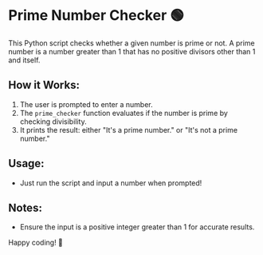 # Prime Number Checker 🟢

This Python script checks whether a given number is prime or not. A prime number is a number greater than 1 that has no positive divisors other than 1 and itself.

## How it Works:
1. The user is prompted to enter a number.
2. The `prime_checker` function evaluates if the number is prime by checking divisibility.
3. It prints the result: either "It's a prime number." or "It's not a prime number." 

## Usage:
- Just run the script and input a number when prompted! 

## Notes:
- Ensure the input is a positive integer greater than 1 for accurate results. 

Happy coding! 🚀
